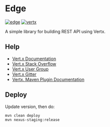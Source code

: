 # Edge
[![edge](https://img.shields.io/badge/edge-4.400.4-blue.svg)](https://vertx.io")
[![vertx](https://img.shields.io/badge/vert.x-4.0.0-purple.svg)](https://vertx.io")

A simple library for building REST API using Vertx.

## Help

- [Vert.x Documentation](https://vertx.io/docs/)
- [Vert.x Stack Overflow](https://stackoverflow.com/questions/tagged/vert.x?sort=newest&pageSize=15)
- [Vert.x User Group](https://groups.google.com/forum/?fromgroups#!forum/vertx)
- [Vert.x Gitter](https://gitter.im/eclipse-vertx/vertx-users)
- [Vertx. Maven Plugin Documentation](https://reactiverse.io/vertx-maven-plugin/#using-the-plugin)

## Deploy
Update version, then do:
```
mvn clean deploy
mvn nexus-staging:release
```